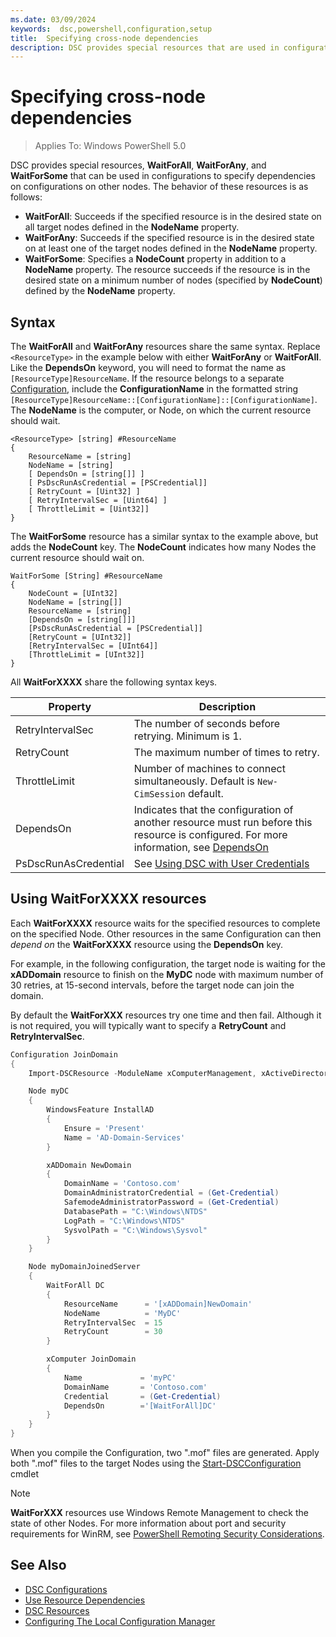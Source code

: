 ```yaml
---
ms.date: 03/09/2024
keywords:  dsc,powershell,configuration,setup
title:  Specifying cross-node dependencies
description: DSC provides special resources that are used in configurations to specify dependencies on configurations on other nodes.
---
```


# Specifying cross-node dependencies

> Applies To: Windows PowerShell 5.0

DSC provides special resources, **WaitForAll**, **WaitForAny**, and **WaitForSome** that can be used
in configurations to specify dependencies on configurations on other nodes. The behavior of these
resources is as follows:

- **WaitForAll**: Succeeds if the specified resource is in the desired state on all target nodes
  defined in the **NodeName** property.
- **WaitForAny**: Succeeds if the specified resource is in the desired state on at least one of the
  target nodes defined in the **NodeName** property.
- **WaitForSome**: Specifies a **NodeCount** property in addition to a **NodeName** property. The
  resource succeeds if the resource is in the desired state on a minimum number of nodes (specified
  by **NodeCount**) defined by the **NodeName** property.

## Syntax

The **WaitForAll** and **WaitForAny** resources share the same syntax. Replace `<ResourceType>` in
the example below with either **WaitForAny** or **WaitForAll**. Like the **DependsOn** keyword, you
will need to format the name as `[ResourceType]ResourceName`. If the resource belongs to a separate
[Configuration](configurations.md), include the **ConfigurationName** in the formatted string
`[ResourceType]ResourceName::[ConfigurationName]::[ConfigurationName]`. The **NodeName** is the
computer, or Node, on which the current resource should wait.

```
<ResourceType> [string] #ResourceName
{
    ResourceName = [string]
    NodeName = [string]
    [ DependsOn = [string[]] ]
    [ PsDscRunAsCredential = [PSCredential]]
    [ RetryCount = [Uint32] ]
    [ RetryIntervalSec = [Uint64] ]
    [ ThrottleLimit = [Uint32]]
}
```

The **WaitForSome** resource has a similar syntax to the example above, but adds the **NodeCount**
key. The **NodeCount** indicates how many Nodes the current resource should wait on.

```
WaitForSome [String] #ResourceName
{
    NodeCount = [UInt32]
    NodeName = [string[]]
    ResourceName = [string]
    [DependsOn = [string[]]]
    [PsDscRunAsCredential = [PSCredential]]
    [RetryCount = [UInt32]]
    [RetryIntervalSec = [UInt64]]
    [ThrottleLimit = [UInt32]]
}
```

All **WaitForXXXX** share the following syntax keys.

|       Property       |                                                                           Description                                                                           |
| -------------------- | --------------------------------------------------------------------------------------------------------------------------------------------------------------- |
| RetryIntervalSec     | The number of seconds before retrying. Minimum is 1.                                                                                                            |
| RetryCount           | The maximum number of times to retry.                                                                                                                           |
| ThrottleLimit        | Number of machines to connect simultaneously. Default is `New-CimSession` default.                                                                              |
| DependsOn            | Indicates that the configuration of another resource must run before this resource is configured. For more information, see [DependsOn](resource-depends-on.md) |
| PsDscRunAsCredential | See [Using DSC with User Credentials](./runAsUser.md)                                                                                                           |

## Using WaitForXXXX resources

Each **WaitForXXXX** resource waits for the specified resources to complete on the specified Node.
Other resources in the same Configuration can then *depend on* the **WaitForXXXX** resource using
the **DependsOn** key.

For example, in the following configuration, the target node is waiting for the **xADDomain**
resource to finish on the **MyDC** node with maximum number of 30 retries, at 15-second intervals,
before the target node can join the domain.

By default the **WaitForXXX** resources try one time and then fail. Although it is not required, you
will typically want to specify a **RetryCount** and **RetryIntervalSec**.

```powershell
Configuration JoinDomain
{
    Import-DSCResource -ModuleName xComputerManagement, xActiveDirectory

    Node myDC
    {
        WindowsFeature InstallAD
        {
            Ensure = 'Present'
            Name = 'AD-Domain-Services'
        }

        xADDomain NewDomain
        {
            DomainName = 'Contoso.com'
            DomainAdministratorCredential = (Get-Credential)
            SafemodeAdministratorPassword = (Get-Credential)
            DatabasePath = "C:\Windows\NTDS"
            LogPath = "C:\Windows\NTDS"
            SysvolPath = "C:\Windows\Sysvol"
        }
    }

    Node myDomainJoinedServer
    {
        WaitForAll DC
        {
            ResourceName      = '[xADDomain]NewDomain'
            NodeName          = 'MyDC'
            RetryIntervalSec  = 15
            RetryCount        = 30
        }

        xComputer JoinDomain
        {
            Name             = 'myPC'
            DomainName       = 'Contoso.com'
            Credential       = (Get-Credential)
            DependsOn        ='[WaitForAll]DC'
        }
    }
}
```

When you compile the Configuration, two ".mof" files are generated. Apply both ".mof" files to the
target Nodes using the
[Start-DSCConfiguration](/powershell/module/psdesiredstateconfiguration/start-dscconfiguration)
cmdlet

> [!NOTE]
> **WaitForXXX** resources use Windows Remote Management to check the state of other Nodes. For more
> information about port and security requirements for WinRM, see
> [PowerShell Remoting Security Considerations](/powershell/scripting/learn/remoting/winrmsecurity).

## See Also

- [DSC Configurations](configurations.md)
- [Use Resource Dependencies](resource-depends-on.md)
- [DSC Resources](../resources/resources.md)
- [Configuring The Local Configuration Manager](../managing-nodes/metaConfig.md)
